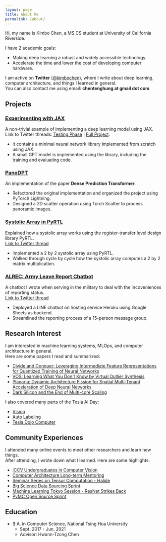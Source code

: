 ```yaml
---
layout: page
title: About Me
permalink: /about/
---
```


Hi, my name is Kimbo Chen, a MS CS student at University of California Riverside.

I have 2 academic goals:
- Making deep learning a robust and widely accessible technology.
- Accelerate the time and lower the cost of developing computer hardware.

I am active on **Twitter** ([@kimbochen](https://twitter.com/KimboChen)),
where I write about deep learning, computer architecture, and things I learned in general.  
You can also contact me using email: **chentenghung at gmail dot com**.


## Projects

### [Experimenting with JAX](https://github.com/kimbochen/jax-exp)

A non-trivial example of implementing a deep learning model using JAX.  
Link to Twitter threads: [Testing Phase](https://twitter.com/KimboChen/status/1447407465897742338)
| [Full Project](https://twitter.com/KimboChen/status/1472514513077686272).

- It contains a minimal neural network library implemented from scratch using JAX.
- A small GPT model is implemented using the library, including the training and evaluating code.


### [PanoDPT](https://github.com/kimbochen/panodpt)

An implementation of the paper **Dense Prediction Transformer**.

- Refactored the original implementation and organized the project using PyTorch Lightning.
- Designed a 2D scatter operation using Torch Scatter to process panoramic images.


### [Systolic Array in PyRTL](https://github.com/kimbochen/play_pyrtl/blob/master/systolic-array.ipynb)

Explained how a systolic array works using the register-transfer level design library PyRTL.  
[Link to Twitter thread](https://twitter.com/KimboChen/status/1488041353015889920)

- Implemented a 2 by 2 systolic array using PyRTL.
- Walked through cycle by cycle how the systolic array computes a 2 by 2 matrix multiplication.


### [ALREC: Army Leave Report Chatbot](https://github.com/kimbochen/army-leave-reporter)

A chatbot I wrote when serving in the military to deal with the incoveniences of reporting status.  
[Link to Twitter thread](https://twitter.com/KimboChen/status/1485091997106905093)

- Deployed a LINE chatbot on hosting service Heroku using Google Sheets as backend.
- Streamlined the reporting process of a 15-person message group.


## Research Interest

I am interested in machine learning systems, MLOps, and computer architecture in general.  
Here are some papers I read and summarized:
- [Divide and Conquer: Leveraging Intermediate Feature Representations for Quantized Training of Neural Networks](https://twitter.com/KimboChen/status/1473322134428844034)
- [VOS: Learning What You Don't Know by Virtual Outlier Synthesis](https://twitter.com/KimboChen/status/1492749206674567168)
- [Planaria: Dynamic Architecture Fission for Spatial
Multi-Tenant Acceleration of Deep Neural Networks](https://twitter.com/KimboChen/status/1480080025659785218)
- [Dark Silicon and the End of Multi-core Scaling](https://twitter.com/KimboChen/status/1477551532870893575)

I also covered many parts of the Tesla AI Day:
- [Vision](https://kimbochen.github.io/posts/tesla-ai-day-vision/)
- [Auto Labeling](https://twitter.com/KimboChen/status/1497868229359800321)
- [Tesla Dojo Computer](https://twitter.com/KimboChen/status/1449721898682646533)


## Community Experiences

I attended many online events to meet other researchers and learn new things.  
After attending, I wrote down what I learned.
Here are some highlights:

- [ICCV Undergraduates in Computer Vision](https://twitter.com/KimboChen/status/1449213842857152512)
- [Computer Architecture Long-term Mentoring](https://twitter.com/KimboChen/status/1453546952411402246)
- [Seminar Series on Tensor Computation - Halide](https://twitter.com/KimboChen/status/1453610208496734212)
- [Big Science Data Sourcing Sprint](https://twitter.com/KimboChen/status/1461323125677645828)
- [Machine Learning Tokyo Session - ResNet Strikes Back](https://twitter.com/KimboChen/status/1463666917273522177)
- [PyMC Open Source Sprint](https://twitter.com/KimboChen/status/1495026307670806531)


## Education

- B.A. in Computer Science, National Tsing Hua University
  - Sept. 2017 - Jun. 2021
  - Advisor: Hwann-Tzong Chen

